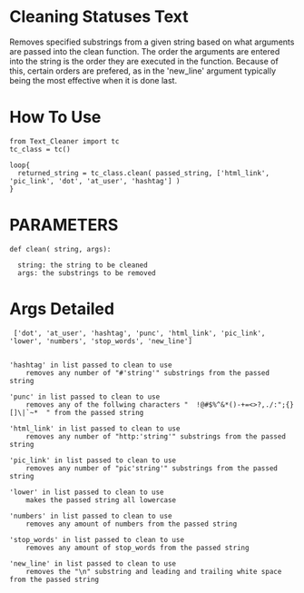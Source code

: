 # Cleaning Statuses Text
Removes specified substrings from a given string based on what arguments are passed into the clean function. The order the arguments are entered into the string is the order they are executed in the function. Because of this, certain orders are prefered, as in the 'new_line' argument typically being the most effective when it is done last.

# How To Use
```
from Text_Cleaner import tc
tc_class = tc()

loop{
  returned_string = tc_class.clean( passed_string, ['html_link',  'pic_link', 'dot', 'at_user', 'hashtag'] )
}
```

# PARAMETERS
```
def clean( string, args):

  string: the string to be cleaned
  args: the substrings to be removed
```

# Args Detailed
```
 ['dot', 'at_user', 'hashtag', 'punc', 'html_link', 'pic_link', 'lower', 'numbers', 'stop_words', 'new_line']


'hashtag' in list passed to clean to use
    removes any number of "#'string'" substrings from the passed string

'punc' in list passed to clean to use
    removes any of the follwing characters "  !@#$%^&*()-+=<>?,./:";{}[]\|`~*  " from the passed string

'html_link' in list passed to clean to use
    removes any number of "http:'string'" substrings from the passed string

'pic_link' in list passed to clean to use
    removes any number of "pic'string'" substrings from the passed string

'lower' in list passed to clean to use
    makes the passed string all lowercase

'numbers' in list passed to clean to use
    removes any amount of numbers from the passed string

'stop_words' in list passed to clean to use
    removes any amount of stop_words from the passed string

'new_line' in list passed to clean to use
    removes the "\n" substring and leading and trailing white space from the passed string
```
